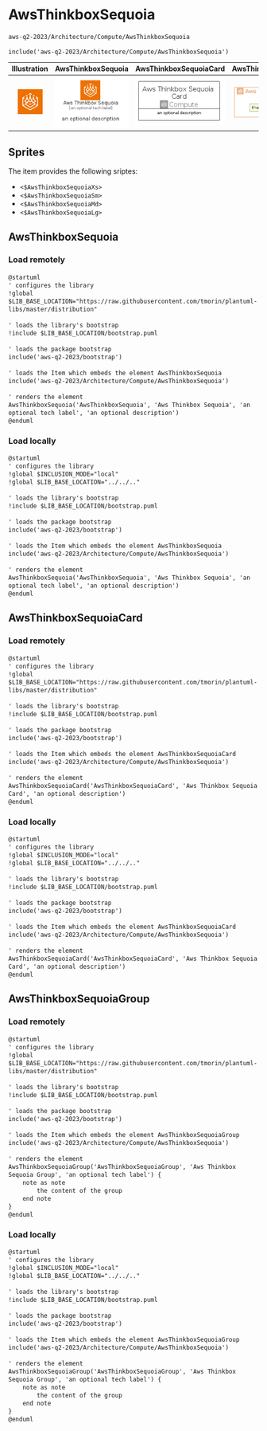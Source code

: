 # AwsThinkboxSequoia


```text
aws-q2-2023/Architecture/Compute/AwsThinkboxSequoia
```

```text
include('aws-q2-2023/Architecture/Compute/AwsThinkboxSequoia')
```



| Illustration | AwsThinkboxSequoia | AwsThinkboxSequoiaCard | AwsThinkboxSequoiaGroup |
| :---: | :---: | :---: | :---: |
| ![illustration for Illustration](../../../aws-q2-2023/Architecture/Compute/AwsThinkboxSequoia.png) | ![illustration for AwsThinkboxSequoia](../../../aws-q2-2023/Architecture/Compute/AwsThinkboxSequoia.Local.png) | ![illustration for AwsThinkboxSequoiaCard](../../../aws-q2-2023/Architecture/Compute/AwsThinkboxSequoiaCard.Local.png) | ![illustration for AwsThinkboxSequoiaGroup](../../../aws-q2-2023/Architecture/Compute/AwsThinkboxSequoiaGroup.Local.png) |



## Sprites
The item provides the following sriptes:

- `<$AwsThinkboxSequoiaXs>`
- `<$AwsThinkboxSequoiaSm>`
- `<$AwsThinkboxSequoiaMd>`
- `<$AwsThinkboxSequoiaLg>`





## AwsThinkboxSequoia

### Load remotely
```plantuml
@startuml
' configures the library
!global $LIB_BASE_LOCATION="https://raw.githubusercontent.com/tmorin/plantuml-libs/master/distribution"

' loads the library's bootstrap
!include $LIB_BASE_LOCATION/bootstrap.puml

' loads the package bootstrap
include('aws-q2-2023/bootstrap')

' loads the Item which embeds the element AwsThinkboxSequoia
include('aws-q2-2023/Architecture/Compute/AwsThinkboxSequoia')

' renders the element
AwsThinkboxSequoia('AwsThinkboxSequoia', 'Aws Thinkbox Sequoia', 'an optional tech label', 'an optional description')
@enduml
```

### Load locally
```plantuml
@startuml
' configures the library
!global $INCLUSION_MODE="local"
!global $LIB_BASE_LOCATION="../../.."

' loads the library's bootstrap
!include $LIB_BASE_LOCATION/bootstrap.puml

' loads the package bootstrap
include('aws-q2-2023/bootstrap')

' loads the Item which embeds the element AwsThinkboxSequoia
include('aws-q2-2023/Architecture/Compute/AwsThinkboxSequoia')

' renders the element
AwsThinkboxSequoia('AwsThinkboxSequoia', 'Aws Thinkbox Sequoia', 'an optional tech label', 'an optional description')
@enduml
```

## AwsThinkboxSequoiaCard

### Load remotely
```plantuml
@startuml
' configures the library
!global $LIB_BASE_LOCATION="https://raw.githubusercontent.com/tmorin/plantuml-libs/master/distribution"

' loads the library's bootstrap
!include $LIB_BASE_LOCATION/bootstrap.puml

' loads the package bootstrap
include('aws-q2-2023/bootstrap')

' loads the Item which embeds the element AwsThinkboxSequoiaCard
include('aws-q2-2023/Architecture/Compute/AwsThinkboxSequoia')

' renders the element
AwsThinkboxSequoiaCard('AwsThinkboxSequoiaCard', 'Aws Thinkbox Sequoia Card', 'an optional description')
@enduml
```

### Load locally
```plantuml
@startuml
' configures the library
!global $INCLUSION_MODE="local"
!global $LIB_BASE_LOCATION="../../.."

' loads the library's bootstrap
!include $LIB_BASE_LOCATION/bootstrap.puml

' loads the package bootstrap
include('aws-q2-2023/bootstrap')

' loads the Item which embeds the element AwsThinkboxSequoiaCard
include('aws-q2-2023/Architecture/Compute/AwsThinkboxSequoia')

' renders the element
AwsThinkboxSequoiaCard('AwsThinkboxSequoiaCard', 'Aws Thinkbox Sequoia Card', 'an optional description')
@enduml
```

## AwsThinkboxSequoiaGroup

### Load remotely
```plantuml
@startuml
' configures the library
!global $LIB_BASE_LOCATION="https://raw.githubusercontent.com/tmorin/plantuml-libs/master/distribution"

' loads the library's bootstrap
!include $LIB_BASE_LOCATION/bootstrap.puml

' loads the package bootstrap
include('aws-q2-2023/bootstrap')

' loads the Item which embeds the element AwsThinkboxSequoiaGroup
include('aws-q2-2023/Architecture/Compute/AwsThinkboxSequoia')

' renders the element
AwsThinkboxSequoiaGroup('AwsThinkboxSequoiaGroup', 'Aws Thinkbox Sequoia Group', 'an optional tech label') {
    note as note
        the content of the group
    end note
}
@enduml
```

### Load locally
```plantuml
@startuml
' configures the library
!global $INCLUSION_MODE="local"
!global $LIB_BASE_LOCATION="../../.."

' loads the library's bootstrap
!include $LIB_BASE_LOCATION/bootstrap.puml

' loads the package bootstrap
include('aws-q2-2023/bootstrap')

' loads the Item which embeds the element AwsThinkboxSequoiaGroup
include('aws-q2-2023/Architecture/Compute/AwsThinkboxSequoia')

' renders the element
AwsThinkboxSequoiaGroup('AwsThinkboxSequoiaGroup', 'Aws Thinkbox Sequoia Group', 'an optional tech label') {
    note as note
        the content of the group
    end note
}
@enduml
```

